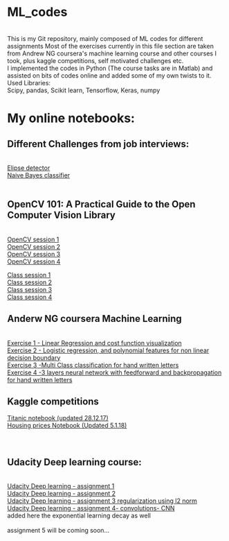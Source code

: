 # ML_codes
<br>
This is my Git repository, mainly composed of ML codes for different assignments
Most of the exercises currently in this file section  are taken from Andrew NG coursera's machine learning course and other courses I took, plus kaggle competitions, self motivated challenges etc. 
<br>
I implemented the codes in Python (The course tasks are in Matlab) and assisted on bits of codes online and added some of my own twists to it.
<br>
Used Libraries:<br>
Scipy, pandas, Scikit learn, Tensorflow, Keras, numpy


# My online notebooks:
## Different Challenges from job interviews:
<br>
<a href="http://nbviewer.jupyter.org/gist/Z30G0D/ac0fe3f4ecba5a604841f57c0b04498f"> Elipse detector</a><br>
<a href="http://nbviewer.jupyter.org/gist/Z30G0D/7aef18b1407a9cbbf89ff7dc740a3518">Naive Bayes classifier</a><br><br>

## OpenCV 101: A Practical Guide to the Open Computer Vision Library
<br>
<a href="https://github.com/Z30G0D/ML_codes/blob/master/CASIS-OpenCV_Course_Session1.ipynb"> OpenCV session 1</a><br>
<a href="https://github.com/Z30G0D/ML_codes/blob/master/CASIS-OpenCV_Course_Session2.ipynb"> OpenCV session 2</a><br>
<a href="https://github.com/Z30G0D/ML_codes/blob/master/CASIS-OpenCV_Course_Session3.ipynb"> OpenCV session 3</a><br>
<a href="https://github.com/Z30G0D/ML_codes/blob/master/CASIS-OpenCV_Course_Session4.ipynb"> OpenCV session 4</a><br>

<a href="https://www.youtube.com/watch?v=jKtQxvzp1A0">Class session 1</a><br>
<a href="https://www.youtube.com/watch?v=QZFx9bXEjQY">Class session 2</a><br>
<a href="https://www.youtube.com/watch?v=Lww8Uy0fIWI">Class session 3</a><br>
<a href="https://www.youtube.com/watch?v=ZXctVPGkoxg">Class session 4</a><br>


## Anderw NG coursera Machine Learning
<br>
<a href="http://nbviewer.jupyter.org/gist/Z30G0D/91181130c7f238ae901fa92abcd84007">Exercise 1 - Linear Regression and cost function visualization</a>
<br>
<a href="http://nbviewer.jupyter.org/gist/Z30G0D/735843c2db8c34f363cfeae4bf9b6ef9"> Exercise 2 - Logistic regression, and polynomial features for non linear decision boundary</a><br>
<a href="http://nbviewer.jupyter.org/gist/Z30G0D/b19edf0152890d637635d124f8504998">Exercise 3 -Multi Class classification for hand written letters</a> 
<br>
<a href="http://nbviewer.jupyter.org/gist/Z30G0D/a9065d3277c1d70c62aa98c8513d4dbd">Exercise 4 -3 layers neural network with feedforward and backpropagation for hand written letters</a><br>


## Kaggle competitions
<a href="http://nbviewer.jupyter.org/gist/Z30G0D/62196e42a52fb43902a0961f0686a251">Titanic notebook (updated 28.12.17)</a> 
<br>
<a href="http://nbviewer.jupyter.org/gist/Z30G0D/46acd6dd022a653e7ce7c65466e9d959">Housing prices Notebook (Updated 5.1.18)</a>
<br>
<br>
<br>
## Udacity Deep learning course:
<br>
<a href="http://nbviewer.jupyter.org/gist/Z30G0D/c9eb86824dc0de6adb6e1d2ca27dd266">  Udacity Deep learning - assignment 1</a>
<br>
<a href="http://nbviewer.jupyter.org/gist/Z30G0D/9deeac0b6243909feb860d01b3ab83ff"> Udacity Deep learning - assignment 2</a>
<br>
<a href="http://nbviewer.jupyter.org/gist/Z30G0D/93932d7197c523f4381532f143ce3456"> Udacity Deep learning - assignment 3 regularization using l2 norm</a>
<br>
<a href="http://nbviewer.jupyter.org/gist/Z30G0D/cf1ba895ae41605438b266a4fed01125"> Udacity Deep learning - assignment 4- convolutions- CNN</a>
<br>
added here the exponential learning decay as well
<br>
<br>
assignment 5 will be coming soon...

